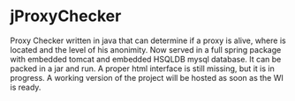# jProxyChecker
Proxy Checker written in java that can determine if a proxy is alive, where is located and the level of his anonimity. 
Now served in a full spring package with embedded tomcat and embedded HSQLDB mysql database.
It can be packed in a jar and run.
A proper html interface is still missing, but it is in progress.
A working version of the project will be hosted as soon as the WI is ready.
